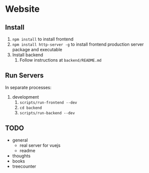 # Website

## Install

1. `npm install` to install frontend
2. `npm install http-server -g` to install frontend production server package and executable
3. Install backend
   1. Follow instructions at `backend/README.md`

## Run Servers

In separate processes:

1. development
   1. `scripts/run-frontend --dev`
   2. `cd backend`
   3. `scripts/run-backend --dev`

## TODO

- general
  - real server for vuejs
  - readme
- thoughts
- books
- treecounter

